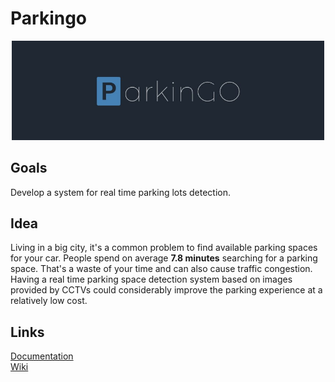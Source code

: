 # Parkingo
<p align="center"><img src="./images/logo.jpg" width="500"></p>  

## Goals
Develop a system for real time parking lots detection.

## Idea
Living in a big city, it's a common problem to find available parking spaces for your car. People spend on average **7.8 minutes** searching for a parking space. That's a waste of your time and can also cause traffic congestion. Having a real time parking space detection system based on images provided by CCTVs could considerably improve the parking experience at a relatively low cost.

## Links
[Documentation](./Documentation/documentation.pdf)  
[Wiki](./wiki.md)

